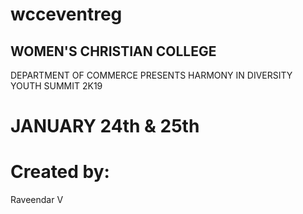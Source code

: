 # wcceventreg

## WOMEN'S CHRISTIAN COLLEGE

DEPARTMENT OF COMMERCE
PRESENTS
HARMONY IN DIVERSITY
YOUTH SUMMIT 2K19

# JANUARY 24th & 25th

# Created by:
Raveendar V


